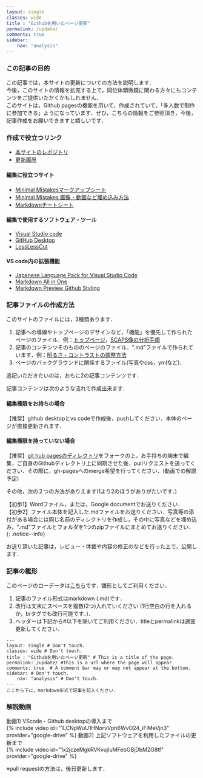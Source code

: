 ```yaml
---
layout: single
classes: wide
title : "Githubを用いたページ更新"
permalink: /update/
comments: true
sidebar: 
    nav: "analysis"
---
```

### この記事の目的
この記事では，本サイトの更新についての方法を説明します．   
今後，このサイトの情報を拡充する上で，同位体顕微鏡に関わる方々にもコンテンツをご提供いただくかもしれません．   
このサイトは，Github pagesの機能を用いて，作成されていて，「多人数で制作に参加できる」ようになっています．ぜひ，こちらの情報をご参照頂き，今後，記事作成をお願いできますと嬉しいです．

### 作成で役立つリンク
- [本サイトのレポジトリ](https://github.com/IsotopeMicroscope/isotopemicroscope.github.io/tree/gh-pages)
- [更新履歴](https://github.com/IsotopeMicroscope/isotopemicroscope.github.io/commits/gh-pages)
#### 編集に役立つサイト   
- [Minimal Mistakesマークアップシート](https://mmistakes.github.io/minimal-mistakes/markup/markup-html-tags-and-formatting/)   
- [Minimal Mistakes 画像・動画など埋め込み方法](https://mmistakes.github.io/minimal-mistakes/docs/helpers/)
- [Markdownチートシート](https://qiita.com/Qiita/items/c686397e4a0f4f11683d)    
#### 編集で使用するソフトウェア・ツール   
- [Visual Studio code](https://code.visualstudio.com/)   
- [GitHub Desktop](https://desktop.github.com/)
- [LossLessCut](https://github.com/mifi/lossless-cut)
#### VS code内の拡張機能   
- [Japanese Language Pack for Visual Studio Code](https://marketplace.visualstudio.com/items?itemName=MS-CEINTL.vscode-language-pack-ja)
- [Markdown All in One](https://marketplace.visualstudio.com/items?itemName=yzhang.markdown-all-in-one)
- [Markdown Preview Github Styling](https://marketplace.visualstudio.com/items?itemName=bierner.markdown-preview-github-styles)

### 記事ファイルの作成方法
このサイトのファイルには，3種類あります．   
1. 記事への導線やトップページのデザインなど，「機能」を優先して作られたページのファイル．例：[トップページ](/)，[SCAPS像の分析手順](/analysis/)
2. 記事のコンテンツそのもののページのファイル．".md"ファイルで作られています．例：[明るさ・コントラストの調整方法](/analysis/b_c_lut/)
3. ページのバックグラウンドに関係するファイル(写真やcss，ymlなど)．   

追記いただきたいのは，おもに2の記事コンテンツです．   

記事コンテンツは次のような流れで作成出来ます．   
#### 編集権限をお持ちの場合   
【推奨】github desktopとvs codeで作成後，pushしてください．本体のページが直接更新されます．   

#### 編集権限を持っていない場合   
【推奨】[git hub pagesのディレクトリ](https://github.com/IsotopeMicroscope/isotopemicroscope.github.io/tree/gh-pages)をフォークの上，お手持ちの端末で編集，ご自身のGithubディレクトリ上に同期させた後，pullリクエストを送ってください．その際に，gh-pagesへのmerge希望を行ってください．(動画での解説予定)

その他，次の２つの方法がありえます(1より2のほうがありがたいです．)

【初歩1】Wordファイル，または，Google documentでお送りください．   
【初歩2】ファイル本体を記入した.mdファイルをお送りください．写真等の添付がある場合には同じ名前のディレクトリを作成し，その中に写真などを埋め込み，".md"ファイルとフォルダを1つのzipファイルにまとめてお送りください．
{: .notice--info} 

お送り頂いた記事は，レビュー・体裁や内容の修正のなどを行った上で，公開します．

### 記事の雛形   
このページのローデータは[こちら](https://github.com/IsotopeMicroscope/isotopemicroscope.github.io/blob/gh-pages/_pages/update_github.md)です．雛形としてご利用ください．

1. 記事のファイル形式はmarkdown (.md)です． 
2. 改行は文末にスペースを複数(2つ)入れていください (1行空白の行を入れるか，brタグでも改行可能です．)．  
3. ヘッダーは下記から#以下を除いてご利用ください．titleとpermalinkは適宜更新してください．


```
---
layout: single # Don't touch.
classes: wide # Don't touch.
title : "Githubを用いたページ更新" # This is a title of the page.
permalink: /update/ #This is a url where the page will appear.
comments: true  # A comment bar may or may not appear at the bottom.
sidebar: # Don't touch.
    nav: "analysis" # Don't touch.
---
ここから下に，markdown形式で記事を記入ください．
```

### 解説動画  
動画1) VScode・Github desktopの導入まで   
{% include video id="1LCNpWuU1HNorvVph6WvO24_iFiMeVjn3" provider="google-drive" %}
動画2) 上記ソフトウェアを利用したファイルの更新まで   
{% include video id="1x2jczeMgkRVKvujIuMFebOBjDbMZG8tf" provider="google-drive" %}

※pull requestの方法は，後日更新します．   